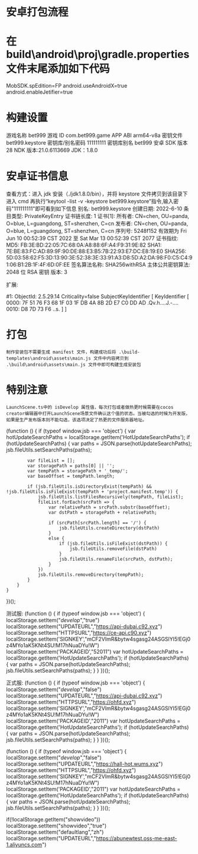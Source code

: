 # 安卓打包流程

# 在 build\android\proj\gradle.properties 文件末尾添加如下代码

MobSDK.spEdition=FP
android.useAndroidX=true
android.enableJetifier=true

# 构建设置

游戏名称 bet999
游戏 ID com.bet999.game
APP ABI arm64-v8a
密钥文件 bet999.keystore
密钥库/别名密码 111111111
密钥库别名 bet999
安卓 SDK 版本 28
NDK 版本:21.0.6113669
JDK：1.8.0

# 安卓证书信息

查看方式：进入 jdk 安装（./jdk1.8.0/bin），并将 keystore 文件拷贝到该目录下进入 cmd 再执行“keytool -list -v -keystore bet999.keystore”指令,输入密码"111111111"即可看到如下信息
别名: bet999.keystore
创建日期: 2022-6-10
条目类型: PrivateKeyEntry
证书链长度: 1
证书[1]:
所有者: CN=chen, OU=panda, O=blue, L=guangdong, ST=shenzhen, C=cn
发布者: CN=chen, OU=panda, O=blue, L=guangdong, ST=shenzhen, C=cn
序列号: 5248f152
有效期为 Fri Jun 10 00:52:39 CST 2022 至 Sat Mar 13 00:52:39 CST 2077
证书指纹:
MD5: FB:3E:BD:22:05:7C:68:0A:A8:88:6F:A4:F9:31:9E:82
SHA1: 7E:BE:83:FC:AD:89:9F:90:DE:88:E3:B5:7B:22:93:E7:DC:E8:19:E0
SHA256: 5D:03:58:62:F5:3D:13:90:3E:52:38:3E:33:91:A3:D8:5D:A2:DA:98:F0:C5:C4:91:06:B1:2B:1F:4F:6D:0F:EE
签名算法名称: SHA256withRSA
主体公共密钥算法: 2048 位 RSA 密钥
版本: 3

扩展:

#1: ObjectId: 2.5.29.14 Criticality=false
SubjectKeyIdentifier [
KeyIdentifier [
0000: 7F 51 76 F3 68 1F 03 1F DB 4A 8B 2D E7 C0 DD AD .Qv.h....J.-....
0010: D8 7D 73 F6 ..s.
]
]

# 打包

    制作安装包不需要生成 manifest 文件，构建成功后将 .\build-templates\android\assets\main.js 文件中内容拷贝到 .\build\android\assets\main.js 文件中即可构建生成安装包

# 特别注意

    LaunchScene.ts中的 isDevelop 属性值，每次打包或者做热更时候需要在cocos creator编辑器中打开LaunchScene场景文件确认这个值的状态。当被勾选的时候为开发版，如果是生产发布版本则不能勾选，该选项决定了热更的文件服务器地址。

(function () {
if (typeof window.jsb === 'object') {
var hotUpdateSearchPaths = localStorage.getItem('HotUpdateSearchPaths');
if (hotUpdateSearchPaths) {
var paths = JSON.parse(hotUpdateSearchPaths);
jsb.fileUtils.setSearchPaths(paths);

            var fileList = [];
            var storagePath = paths[0] || '';
            var tempPath = storagePath + '_temp/';
            var baseOffset = tempPath.length;

            if (jsb.fileUtils.isDirectoryExist(tempPath) && !jsb.fileUtils.isFileExist(tempPath + 'project.manifest.temp')) {
                jsb.fileUtils.listFilesRecursively(tempPath, fileList);
                fileList.forEach(srcPath => {
                    var relativePath = srcPath.substr(baseOffset);
                    var dstPath = storagePath + relativePath;

                    if (srcPath[srcPath.length] == '/') {
                        jsb.fileUtils.createDirectory(dstPath)
                    }
                    else {
                        if (jsb.fileUtils.isFileExist(dstPath)) {
                            jsb.fileUtils.removeFile(dstPath)
                        }
                        jsb.fileUtils.renameFile(srcPath, dstPath);
                    }
                })
                jsb.fileUtils.removeDirectory(tempPath);
            }
        }
    }

})();

测试服:
(function () {
if (typeof window.jsb === 'object') {
localStorage.setItem("_develop_","true")
localStorage.setItem("UPDATEURL","https://api-dubai.c92.xyz")
localStorage.setItem("HTTPSURL","https://ce-api.c90.xyz")
localStorage.setItem('SIGNKEY',"mCF2VImR&bytw4sgasg24ASGSlYI5!EGj0z4MYo1aK5KNt4SU!M17hNuaDYu!W")
localStorage.setItem('PACKAGEID',"52011")
var hotUpdateSearchPaths = localStorage.getItem('HotUpdateSearchPaths');
if (hotUpdateSearchPaths) {
var paths = JSON.parse(hotUpdateSearchPaths);
jsb.fileUtils.setSearchPaths(paths);
}
}
})();

正式服:
(function () {
if (typeof window.jsb === 'object') {
localStorage.setItem("_develop_","false")
localStorage.setItem("UPDATEURL","https://api-dubai.c92.xyz")
localStorage.setItem("HTTPSURL","https://ohfd.xyz")
localStorage.setItem('SIGNKEY',"mCF2VImR&bytw4sgasg24ASGSlYI5!EGj0z4MYo1aK5KNt4SU!M17hNuaDYu!W")
localStorage.setItem('PACKAGEID',"2011")
var hotUpdateSearchPaths = localStorage.getItem('HotUpdateSearchPaths');
if (hotUpdateSearchPaths) {
var paths = JSON.parse(hotUpdateSearchPaths);
jsb.fileUtils.setSearchPaths(paths);
}
}
})();

(function () {
if (typeof window.jsb === 'object') {
localStorage.setItem("_develop_","false")
localStorage.setItem("UPDATEURL","https://hall-hot.wums.xyz")
localStorage.setItem("HTTPSURL","https://ohfd.xyz")
localStorage.setItem('SIGNKEY',"mCF2VImR&bytw4sgasg24ASGSlYI5!EGj0z4MYo1aK5KNt4SU!M17hNuaDYu!W")
localStorage.setItem('PACKAGEID',"2011")
var hotUpdateSearchPaths = localStorage.getItem('HotUpdateSearchPaths');
if (hotUpdateSearchPaths) {
var paths = JSON.parse(hotUpdateSearchPaths);
jsb.fileUtils.setSearchPaths(paths);
}
}
})();

if(!localStorage.getItem("showvideo")) localStorage.setItem("showvideo","true")
localStorage.setItem("defaultlang","zh")
localStorage.setItem("UPDATEURL","https://abunewtest.oss-me-east-1.aliyuncs.com")
